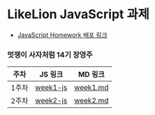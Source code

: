 # LikeLion JavaScript 과제

- [JavaScript Homework 배포 링크](https://jyj7435.github.io/JS-Homework/)

### 멋쟁이 사자처럼 14기 장영주

| 주차  | JS 링크                             | MD 링크                   |
| ----- | ----------------------------------- | ------------------------- |
| 1주차 | [week1-js](./src/week1-js.js)       | [week1.md](./md/week1.md) |
| 2주차 | [week2-js](./src/week2/week2-js.js) | [week2.md](./md/week2.md) |
